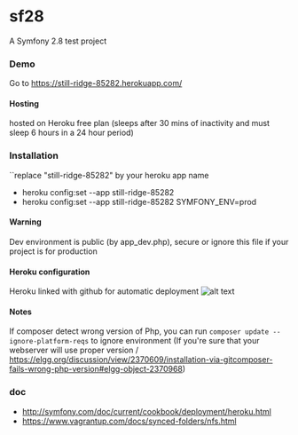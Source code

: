 sf28
====

A Symfony 2.8 test project

### Demo
Go to https://still-ridge-85282.herokuapp.com/

#### Hosting
hosted on Heroku free plan (sleeps after 30 mins of inactivity and must sleep 6 hours in a 24 hour period)

### Installation

``replace "still-ridge-85282" by your heroku app name

- heroku config:set --app still-ridge-85282
- heroku config:set --app still-ridge-85282 SYMFONY_ENV=prod

#### Warning
Dev environment is public (by app_dev.php), secure or ignore this file if your project is for production

#### Heroku configuration
Heroku linked with github for automatic deployment
![alt text](https://dl.dropboxusercontent.com/u/128971213/still-ridge-85282_Heroku_dashboard.png "Deploys happen automatically")

#### Notes

If composer detect wrong version of Php, you can run ```composer update --ignore-platform-reqs``` to ignore environment
(If you're sure that your webserver will use proper version / https://elgg.org/discussion/view/2370609/installation-via-gitcomposer-fails-wrong-php-version#elgg-object-2370968)

### doc

* http://symfony.com/doc/current/cookbook/deployment/heroku.html
* https://www.vagrantup.com/docs/synced-folders/nfs.html
